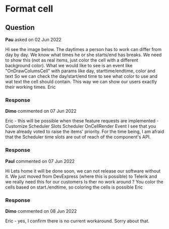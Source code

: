 # Format cell

## Question

**Pau** asked on 02 Jun 2022

Hi see the image below. The daytimes a person has to work can differ from day by day. We know what times he or she starts/end has breaks. We need to show this (not as real items, just color the cell with a different background color). What we would like to see is an event like "OnDrawColumsCell" with params like day, starttime/endtime, color and text So we can check the day/start/end time to see what color to use and wat text the cell should contain. This way we can show our users exactly their working times. Eric

### Response

**Dimo** commented on 07 Jun 2022

Eric - this will be possible when these feature requests are implemented - Customize Scheduler Slots Scheduler OnCellRender Event I see that you have already voted to raise the items' priority. For the time being, I am afraid that the Scheduler time slots are out of reach of the component's API.

### Response

**Paul** commented on 07 Jun 2022

Hi Lets home it will be done soon, we can not release our software without it. We just moved from DevExpress (where this is possible) to Telerik and we really need this for our customers Is ther no work around ? You color the cells based on start./endtime, so coloring the cells is possible Eric

### Response

**Dimo** commented on 08 Jun 2022

Eric - yes, I confirm there is no current workaround. Sorry about that.
